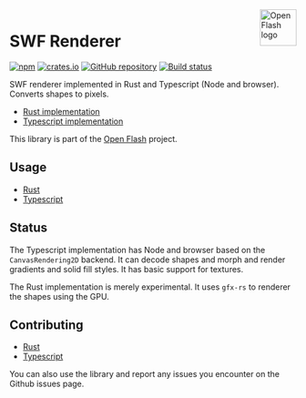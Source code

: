 <a href="https://github.com/open-flash/open-flash">
    <img src="https://raw.githubusercontent.com/open-flash/open-flash/master/logo.png"
    alt="Open Flash logo" title="Open Flash" align="right" width="64" height="64" />
</a>

# SWF Renderer

[![npm](https://img.shields.io/npm/v/swf-renderer.svg?maxAge=86400)](https://www.npmjs.com/package/swf-renderer)
[![crates.io](https://img.shields.io/crates/v/swf-renderer.svg?maxAge=86400)](https://crates.io/crates/swf-renderer)
[![GitHub repository](https://img.shields.io/badge/Github-open--flash%2Fswf--renderer-blue.svg?maxAge=86400)](https://github.com/open-flash/swf-renderer)
[![Build status](https://img.shields.io/travis/open-flash/swf-renderer/master.svg?maxAge=86400)](https://travis-ci.org/open-flash/swf-renderer)

SWF renderer implemented in Rust and Typescript (Node and browser).
Converts shapes to pixels.

- [Rust implementation](./rs/README.md)
- [Typescript implementation](./ts/README.md)

This library is part of the [Open Flash][ofl] project.

## Usage

- [Rust](./rs/README.md#usage)
- [Typescript](./ts/README.md#usage)

## Status

The Typescript implementation has Node and browser based on the
`CanvasRendering2D` backend. It can decode shapes and morph and render
gradients and solid fill styles. It has basic support for textures.

The Rust implementation is merely experimental. It uses `gfx-rs` to renderer
the shapes using the GPU.

## Contributing

- [Rust](./rs/README.md#contributing)
- [Typescript](./ts/README.md#contributing)

You can also use the library and report any issues you encounter on the Github
issues page.

[ofl]: https://github.com/open-flash/open-flash
[swf-tree]: https://github.com/open-flash/swf-tree
